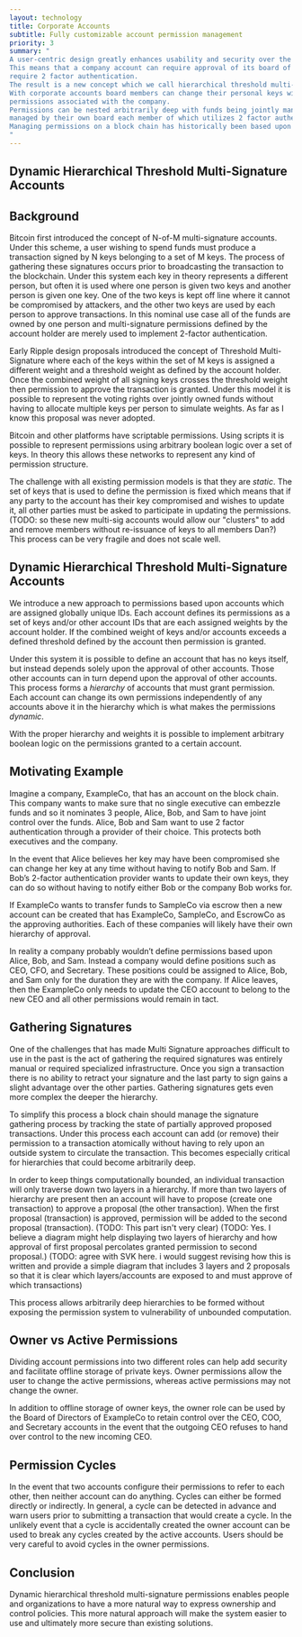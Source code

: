 ```yaml
---
layout: technology
title: Corporate Accounts
subtitle: Fully customizable account permission management
priority: 3
summary: "
A user-centric design greatly enhances usability and security over the key-centric approaches taken by other blockchain technologies.
This means that a company account can require approval of its board of directors and each board member may in turn 
require 2 factor authentication.
The result is a new concept which we call hierarchical threshold multi-sig.
With corporate accounts board members can change their personal keys without having to change the 
permissions associated with the company.
Permissions can be nested arbitrarily deep with funds being jointly managed by several companies each of which is 
managed by their own board each member of which utilizes 2 factor authentication while all accounts have a cold-storage backup key.
Managing permissions on a block chain has historically been based upon either a single private key, or an explicit set of private keys through what is known as N-of-M multi-sig.  This paper introduces a new, more-flexible approach to managing blockchain permissions that is user-centric rather than key-centric.    Under this approach permissions are less fragile, easier to manage, and better reflect how people think about who has permission.
"
---
```


## Dynamic Hierarchical Threshold Multi-Signature Accounts

## Background
Bitcoin first introduced the concept of N-of-M multi-signature accounts.  Under this scheme, a user wishing to spend funds must produce a transaction signed by N keys belonging to a set of M keys.   The process of gathering these signatures occurs prior to broadcasting the transaction to the blockchain.  Under this system each key in theory represents a different person, but often it is used where one person is given two keys and another person is given one key.  One of the two keys is kept off line where it cannot be compromised by attackers, and the other two keys are used by each person to approve transactions.   In this nominal use case all of the funds are owned by one person and multi-signature permissions defined by the account holder are merely used to implement 2-factor authentication.

Early Ripple design proposals introduced the concept of Threshold Multi-Signature where each of the keys within the set of M keys is assigned a different weight and a threshold weight as defined by the account holder.  Once the combined weight of all signing keys crosses the threshold weight then permission to approve the transaction is granted.  Under this model it is possible to represent the voting rights over jointly owned funds without having to allocate multiple keys per person to simulate weights.   As far as I know this proposal was never adopted.

Bitcoin and other platforms have scriptable permissions.  Using scripts it is possible to represent permissions using arbitrary boolean logic over a set of keys.   In theory this allows these networks to represent any kind of permission structure.

The challenge with all existing permission models is that they are *static*.   The set of keys that is used to define the permission is fixed which means that if any party to the account has their key compromised and wishes to update it, all other parties must be asked to participate in updating the permissions. (TODO: so these new multi-sig accounts would allow our "clusters" to add and remove members without re-issuance of keys to all members Dan?)    This process can be very fragile and does not scale well.

## Dynamic Hierarchical Threshold Multi-Signature Accounts
We introduce a new approach to permissions based upon accounts which are assigned globally unique IDs.    Each account defines its permissions as a set of keys and/or other account IDs that are each assigned weights by the account holder.  If the combined weight of keys and/or accounts exceeds a defined threshold defined by the account then permission is granted.

Under this system it is possible to define an account that has no keys itself, but instead depends solely upon the approval of other accounts.   Those other accounts can in turn depend upon the approval of other accounts.  This process forms a *hierarchy* of accounts that must grant permission.   Each account can change its own permissions independently of any accounts above it in the hierarchy which is what makes the permissions *dynamic*.

With the proper hierarchy and weights it is possible to implement arbitrary boolean logic on the permissions granted to a certain account.

## Motivating Example

Imagine a company, ExampleCo, that has an account on the block chain.   This company wants to make sure that no single executive can embezzle funds and so it nominates 3 people, Alice, Bob, and Sam to have joint control over the funds.   Alice, Bob and Sam want to use 2 factor authentication through a provider of their choice.   This protects both executives and the company.

In the event that Alice believes her key may have been compromised she can change her key at any time without having to notify Bob and Sam.   If Bob’s 2-factor authentication provider wants to update their own keys, they can do so without having to notify either Bob or the company Bob works for.

If ExampleCo wants to transfer funds to SampleCo via escrow then a new account can be created that has ExampleCo, SampleCo, and EscrowCo as the approving authorities.    Each of these companies will likely have their own hierarchy of approval.

In reality a company probably wouldn’t define permissions based upon Alice, Bob, and Sam.  Instead a company would define positions such as CEO, CFO, and Secretary.  These positions could be assigned to Alice, Bob, and Sam only for the duration they are with the company.    If Alice leaves, then the ExampleCo only needs to update the CEO account to belong to the new CEO and all other permissions would remain in tact.

## Gathering Signatures
One of the challenges that has made Multi Signature approaches difficult to use in the past is the act of gathering the required signatures was entirely manual or required specialized infrastructure.  Once you sign a transaction there is no ability to retract your signature and the last party to sign gains a slight advantage over the other parties.   Gathering signatures gets even more complex the deeper the hierarchy.

To simplify this process a block chain should manage the signature gathering process by tracking the state of partially approved proposed transactions.   Under this process each account can add (or remove) their permission to a transaction atomically without having to rely upon an outside system to circulate the transaction.   This becomes especially critical for hierarchies that could become arbitrarily deep.

In order to keep things computationally bounded, an individual transaction will only traverse down two layers in a hierarchy.  If more than two layers of hierarchy are present then an account will have to propose (create one transaction) to approve a proposal (the other transaction).  When the first proposal (transaction) is approved, permission will be added to the second proposal (transaction).
(TODO: This part isn't very clear)
(TODO: Yes. I believe a diagram might help displaying two layers of hierarchy and how approval of first proposal percolates granted permission to second proposal.)
(TODO:  agree with SVK here. i would suggest revising how this is written and provide a simple diagram that includes 3 layers and 2 proposals so that it is clear which layers/accounts are exposed to and must approve of which transactions)

This process allows arbitrarily deep hierarchies to be formed without exposing the permission system to vulnerability of unbounded computation.

## Owner vs Active Permissions
Dividing account permissions into two different roles can help add security and facilitate offline storage of private keys.   Owner permissions allow the user to change the active permissions, whereas active permissions may not change the owner.

In addition to offline storage of owner keys, the owner role can be used by the Board of Directors of ExampleCo to retain control over the CEO, COO, and Secretary accounts in the event that the outgoing CEO refuses to hand over control to the new incoming CEO.

## Permission Cycles
In the event that two accounts configure their permissions to refer to each other, then neither account can do anything.   Cycles can either be formed directly or indirectly.  In general, a cycle can be detected in advance and warn users prior to submitting a transaction that would create a cycle.  In the unlikely event that a cycle is accidentally created the owner account can be used to break any cycles created by the active accounts.   Users should be very careful to avoid cycles in the owner permissions.

## Conclusion

Dynamic hierarchical threshold multi-signature permissions enables people and organizations to have a more natural way to express ownership and control policies.   This more natural approach will make the system easier to use and ultimately more secure than existing solutions.

